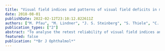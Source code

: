 ```yaml
---
title: "Visual field indices and patterns of visual field deficits in mesopic and dark-adapted two-colour fundus-controlled perimetry in macular diseases"
date: 2018-08-01
publishDate: 2022-02-12T23:10:12.822611Z
authors: ["M. Pfau", "M. Lindner", "J. S. Steinberg", "S. Thiele", "C. K. Brinkmann", "M. Fleckenstein", "F. G. Holz", "S. Schmitz-Valckenberg"]
publication_types: ["2"]
abstract: "To analyse the retest reliability of visual field indices and to describe patterns of visual field deficits in mesopic and dark-adapted two-colour fundus-controlled perimetry (FCP) in macular diseases. Seventy-seven eyes (30 eyes with macular diseases and 47 normal eyes) underwent duplicate mesopic and dark-adapted two-colour FCP (Scotopic Macular Integrity Assessment, CenterVue). Non-weighted (mean defect, loss variance), variability-weighted (mean deviation, pattern standard deviation (PSD)) and graphical (cumulative defect (Bebie) curves) indices were computed. Reproducibility (coefficient of repeatability, CoR) of these indices was assessed. Cluster analysis was carried out to identify patterns of visual field deficits. 0.95) with varying degrees of global versus focal defect and rod versus cone dysfunction. These were also reflected by the cumulative defect curves. FCP with mesopic and dark-adapted two-colour testing allows for reproducible assessment of different types of retinal sensitivity, whereby mean deviation and PSD exhibited the better retest reliability of the tested indices. Distinct patterns of retinal dysfunction can be identified using this setup, reflecting variable degrees of rod and cone dysfunction in different macular diseases. Dark-adapted two-colour FCP provides additional diagnostic information and allows for refined structure-function correlation in macular diseases."
featured: false
publication: "*Br J Ophthalmol*"
---
```



